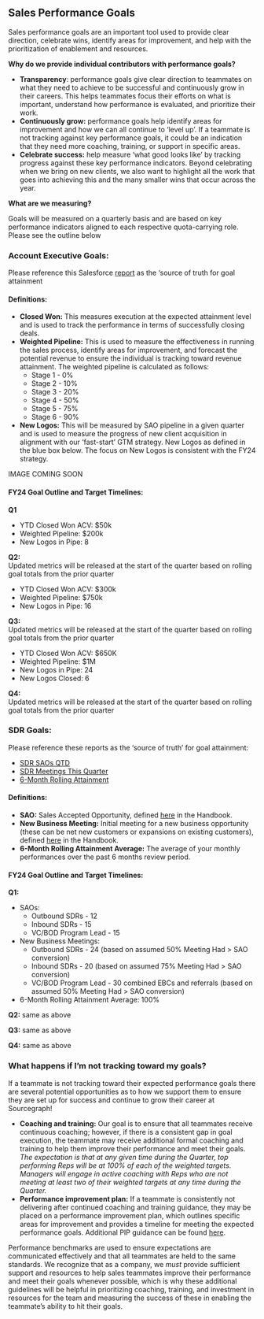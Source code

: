 ## Sales Performance Goals

Sales performance goals are an important tool used to provide clear direction, celebrate wins, identify areas for improvement, and help with the prioritization of enablement and resources.

**Why do we provide individual contributors with performance goals?**

- **Transparency**: performance goals give clear direction to teammates on what they need to achieve to be successful and continuously grow in their careers. This helps teammates focus their efforts on what is important, understand how performance is evaluated, and prioritize their work.
- **Continuously grow:** performance goals help identify areas for improvement and how we can all continue to ‘level up’. If a teammate is not tracking against key performance goals, it could be an indication that they need more coaching, training, or support in specific areas.
- **Celebrate success:** help measure ‘what good looks like’ by tracking progress against these key performance indicators. Beyond celebrating when we bring on new clients, we also want to highlight all the work that goes into achieving this and the many smaller wins that occur across the year.

**What are we measuring?**

Goals will be measured on a quarterly basis and are based on key performance indicators aligned to each respective quota-carrying role. Please see the outline below

### Account Executive Goals:

Please reference this Salesforce [report](https://sourcegraph2020.lightning.force.com/lightning/r/Dashboard/01Z5b000001QLr1EAG/view?queryScope=userFolders) as the ‘source of truth for goal attainment

#### Definitions:

- **Closed Won:** This measures execution at the expected attainment level and is used to track the performance in terms of successfully closing deals.
- **Weighted Pipeline:** This is used to measure the effectiveness in running the sales process, identify areas for improvement, and forecast the potential revenue to ensure the individual is tracking toward revenue attainment. The weighted pipeline is calculated as follows:
  - Stage 1 - 0%
  - Stage 2 - 10%
  - Stage 3 - 20%
  - Stage 4 - 50%
  - Stage 5 - 75%
  - Stage 6 - 90%
- **New Logos:** This will be measured by SAO pipeline in a given quarter and is used to measure the progress of new client acquisition in alignment with our ‘fast-start’ GTM strategy. New Logos as defined in the blue box below. The focus on New Logos is consistent with the FY24 strategy.

IMAGE COMING SOON

#### FY24 Goal Outline and Target Timelines:

**Q1**

- YTD Closed Won ACV: $50k
- Weighted Pipeline: $200k
- New Logos in Pipe: 8

**Q2:**  
Updated metrics will be released at the start of the quarter based on rolling goal totals from the prior quarter

- YTD Closed Won ACV: $300k 
- Weighted Pipeline: $750k 
- New Logos in Pipe: 16
  
**Q3:**  
Updated metrics will be released at the start of the quarter based on rolling goal totals from the prior quarter

- YTD Closed Won ACV: $650K
- Weighted Pipeline: $1M
- New Logos in Pipe: 24
- New Logos Closed: 6
  
**Q4:**  
Updated metrics will be released at the start of the quarter based on rolling goal totals from the prior quarter

### SDR Goals:

Please reference these reports as the ‘source of truth’ for goal attainment:

- [SDR SAOs QTD](https://sourcegraph2020.lightning.force.com/lightning/r/Report/00O5b000005HtpJEAS/view)
- [SDR Meetings This Quarter](https://sourcegraph2020.lightning.force.com/lightning/r/Report/00O5b000005rtteEAA/view)
- [ 6-Month Rolling Attainment](https://docs.google.com/spreadsheets/d/1FpqpTGwRIy4wxURuHkMtfklUW4CF3jONIM7V0xzOTEQ/edit#gid=1737248463)

#### Definitions:

- **SAO:** Sales Accepted Opportunity, defined [here](index.md#sales-accepted-opportunity-sao) in the Handbook.
- **New Business Meeting:** Initial meeting for a new business opportunity (these can be net new customers or expansions on existing customers), defined [here](tools/salesforce.md#new-business-meetings) in the Handbook.
- **6-Month Rolling Attainment Average:** The average of your monthly performances over the past 6 months review period.

#### FY24 Goal Outline and Target Timelines:

**Q1:**

- SAOs:
  - Outbound SDRs - 12
  - Inbound SDRs - 15
  - VC/BOD Program Lead - 15
- New Business Meetings:
  - Outbound SDRs - 24 (based on assumed 50% Meeting Had > SAO conversion)
  - Inbound SDRs - 20 (based on assumed 75% Meeting Had > SAO conversion)
  - VC/BOD Program Lead - 30 combined EBCs and referrals (based on assumed 50% Meeting Had > SAO conversion)
- 6-Month Rolling Attainment Average: 100%

**Q2:** same as above

**Q3:** same as above

**Q4:** same as above

### What happens if I’m not tracking toward my goals?

If a teammate is not tracking toward their expected performance goals there are several potential opportunities as to how we support them to ensure they are set up for success and continue to grow their career at Sourcegraph!

- **Coaching and training:** Our goal is to ensure that all teammates receive continuous coaching; however, if there is a consistent gap in goal execution, the teammate may receive additional formal coaching and training to help them improve their performance and meet their goals. _The expectation is that at any given time during the Quarter, top performing Reps will be at 100% of each of the weighted targets. Managers will engage in active coaching with Reps who are not meeting at least two of their weighted targets at any time during the Quarter._
- **Performance improvement plan:** If a teammate is consistently not delivering after continued coaching and training guidance, they may be placed on a performance improvement plan, which outlines specific areas for improvement and provides a timeline for meeting the expected performance goals. Additional PIP guidance can be found [here](../../company-info-and-process/working-at-sourcegraph/teammate-development/index.md#addressing-underperformance).

Performance benchmarks are used to ensure expectations are communicated effectively and that all teammates are held to the same standards. We recognize that as a company, we _must_ provide sufficient support and resources to help sales teammates improve their performance and meet their goals whenever possible, which is why these additional guidelines will be helpful in prioritizing coaching, training, and investment in resources for the team and measuring the success of these in enabling the teammate’s ability to hit their goals.
